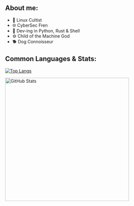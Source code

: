 ## About me:

- 🐧 Linux Cultist 
- 🌐 CyberSec Fren 
- 🧰 Dev-ing in Python, Rust & Shell 
- ⚙️ Child of the Machine God 
- 🐕 Dog Connoisseur

## Common Languages & Stats:

[![Top Langs](https://github-readme-stats.vercel.app/api/top-langs/?username=vaarg&theme=jolly&hide_border=true)](https://github.com/anuraghazra/github-readme-stats)

<img align="left" alt="GitHub Stats" width="400px" src="https://github-readme-stats.vercel.app/api?username=vaarg&theme=jolly&show_icons=true&hide_border=true" />

<br><br>
<br><br>
<br><br>
<br>
